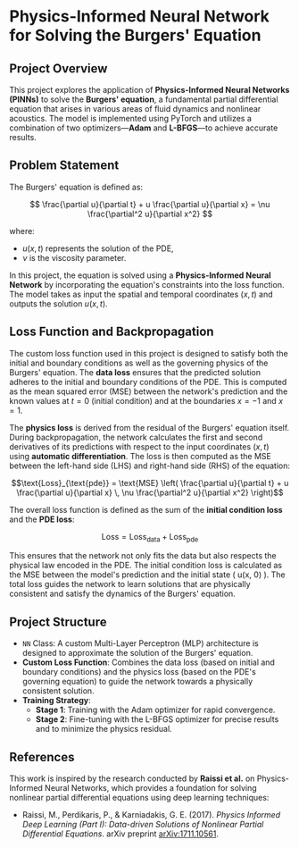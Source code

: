 
# Physics-Informed Neural Network for Solving the Burgers' Equation

## Project Overview
This project explores the application of **Physics-Informed Neural Networks (PINNs)** to solve the **Burgers' equation**, a fundamental partial differential equation that arises in various areas of fluid dynamics and nonlinear acoustics. The model is implemented using PyTorch and utilizes a combination of two optimizers—**Adam** and **L-BFGS**—to achieve accurate results.

## Problem Statement
The Burgers' equation is defined as:

$$
\frac{\partial u}{\partial t} + u \frac{\partial u}{\partial x} = \nu \frac{\partial^2 u}{\partial x^2}
$$

where:
- $u(x, t)$ represents the solution of the PDE,
- $\nu$ is the viscosity parameter.

In this project, the equation is solved using a **Physics-Informed Neural Network** by incorporating the equation's constraints into the loss function. The model takes as input the spatial and temporal coordinates $(x, t)$ and outputs the solution $u(x, t)$.

## Loss Function and Backpropagation
The custom loss function used in this project is designed to satisfy both the initial and boundary conditions as well as the governing physics of the Burgers' equation. The **data loss** ensures that the predicted solution adheres to the initial and boundary conditions of the PDE. This is computed as the mean squared error (MSE) between the network's prediction and the known values at $t=0$ (initial condition) and at the boundaries $x=-1$ and $x=1$.

The **physics loss** is derived from the residual of the Burgers' equation itself. During backpropagation, the network calculates the first and second derivatives of its predictions with respect to the input coordinates $(x, t)$ using **automatic differentiation**. The loss is then computed as the MSE between the left-hand side (LHS) and right-hand side (RHS) of the equation:


$$\text{Loss}_{\text{pde}} = \text{MSE} \left( \frac{\partial u}{\partial t} + u \frac{\partial u}{\partial x} \, \nu \frac{\partial^2 u}{\partial x^2} \right)$$


The overall loss function is defined as the sum of the **initial condition loss** and the **PDE loss**:


$$\text{Loss} = \text{Loss}_{\text{data}} + \text{Loss}_{\text{pde}} $$


This ensures that the network not only fits the data but also respects the physical law encoded in the PDE. The initial condition loss is calculated as the MSE between the model's prediction and the initial state \( u(x, 0) \). The total loss guides the network to learn solutions that are physically consistent and satisfy the dynamics of the Burgers' equation.

## Project Structure
- `NN` Class: A custom Multi-Layer Perceptron (MLP) architecture is designed to approximate the solution of the Burgers' equation.
- **Custom Loss Function**: Combines the data loss (based on initial and boundary conditions) and the physics loss (based on the PDE's governing equation) to guide the network towards a physically consistent solution.
- **Training Strategy**:
  - **Stage 1**: Training with the Adam optimizer for rapid convergence.
  - **Stage 2**: Fine-tuning with the L-BFGS optimizer for precise results and to minimize the physics residual.

## References
This work is inspired by the research conducted by **Raissi et al.** on Physics-Informed Neural Networks, which provides a foundation for solving nonlinear partial differential equations using deep learning techniques:

- Raissi, M., Perdikaris, P., & Karniadakis, G. E. (2017). *Physics Informed Deep Learning (Part I): Data-driven Solutions of Nonlinear Partial Differential Equations*. arXiv preprint [arXiv:1711.10561](https://arxiv.org/abs/1711.10561).
